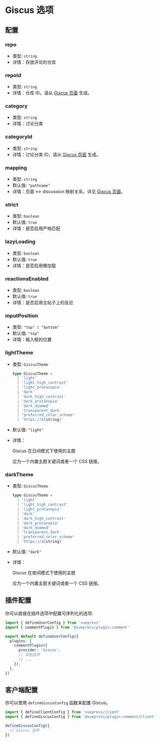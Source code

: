 # Giscus 选项

## 配置

### repo

- 类型: `string`
- 详情：存放评论的仓库

### repoId

- 类型: `string`
- 详情：仓库 ID，请从 [Giscus 页面](https://giscus.app/zh-CN) 生成。

### category

- 类型: `string`
- 详情：讨论分类

### categoryId

- 类型: `string`
- 详情：讨论分类 ID，请从 [Giscus 页面](https://giscus.app/zh-CN) 生成。

### mapping

- 类型: `string`
- 默认值: `"pathname"`
- 详情：页面 ↔️ discussion 映射关系，详见 [Giscus 页面](https://giscus.app/zh-CN)。

### strict

- 类型: `boolean`
- 默认值: `true`
- 详情：是否启用严格匹配

### lazyLoading

- 类型: `boolean`
- 默认值: `true`
- 详情：是否启用懒加载

### reactionsEnabled

- 类型: `boolean`
- 默认值: `true`
- 详情：是否启用主帖子上的反应

### inputPosition

- 类型: `"top" | "bottom"`
- 默认值: `"top"`
- 详情：输入框的位置

### lightTheme

- 类型: `GiscusTheme`

  ```ts
  type GiscusTheme =
    | 'light'
    | 'light_high_contrast'
    | 'light_protanopia'
    | 'dark'
    | 'dark_high_contrast'
    | 'dark_protanopia'
    | 'dark_dimmed'
    | 'transparent_dark'
    | 'preferred_color_scheme'
    | `https://${string}`
  ```

- 默认值: `"light"`
- 详情：

  Giscus 在日间模式下使用的主题

  应为一个内置主题关键词或者一个 CSS 链接。

### darkTheme

- 类型: `GiscusTheme`

  ```ts
  type GiscusTheme =
    | 'light'
    | 'light_high_contrast'
    | 'light_protanopia'
    | 'dark'
    | 'dark_high_contrast'
    | 'dark_protanopia'
    | 'dark_dimmed'
    | 'transparent_dark'
    | 'preferred_color_scheme'
    | `https://${string}`
  ```

- 默认值: `"dark"`
- 详情：

  Giscus 在夜间模式下使用的主题

  应为一个内置主题关键词或者一个 CSS 链接。

## 插件配置

你可以直接在插件选项中配置可序列化的选项:

```ts title=".vuepress/config.ts"
import { defineUserConfig } from 'vuepress'
import { commentPlugin } from '@vuepress/plugin-comment'

export default defineUserConfig({
  plugins: [
    commentPlugin({
      provider: 'Giscus',
      // 其他选项
      // ...
    }),
  ],
})
```

## 客户端配置

你可以使用 `defineGiscusConfig` 函数来配置 Giscus。

```ts title=".vuepress/client.ts"
import { defineClientConfig } from 'vuepress/client'
import { defineGiscusConfig } from '@vuepress/plugin-comment/client'

defineGiscusConfig({
  // Giscus 选项
})
```

